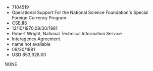 * 7104519
* Operational Support For the National Science Foundation's   Special Foreign Currency Program
* CSE,IIS
* 12/10/1970,09/30/1981
* Robert Wright, National Technical Information Service
* Interagency Agreement
*   name not available
* 09/30/1981
* USD 853,928.00

NONE